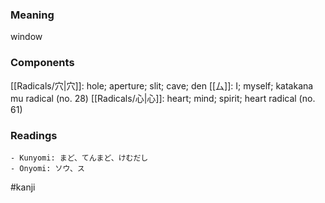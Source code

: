 ### Meaning

window

### Components

[[Radicals/穴|穴]]: hole; aperture; slit; cave; den [[厶]]: I; myself; katakana mu radical (no. 28) [[Radicals/心|心]]: heart; mind; spirit; heart radical (no. 61)

### Readings

```
- Kunyomi: まど、てんまど、けむだし
- Onyomi: ソウ、ス
```

#kanji